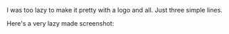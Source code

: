 I was too lazy to make it pretty with a logo and all. Just three simple lines.

Here's a very lazy made screenshot: 

